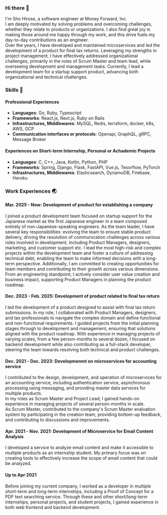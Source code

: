 ### Hi there :wave:

I'm Sho Hirose, a software engineer at Money Forward, Inc.  
I am deeply motivated by solving problems and overcoming challenges, whether they relate to products or organizations. I also find great joy in making those around me happy through my work, and this drive fuels my day-to-day contributions as an engineer.  
Over the years, I have developed and maintained microservices and led the development of a product for final tax returns. Leveraging my strengths in project management, I have effectively addressed organizational challenges, primarily in the roles of Scrum Master and team lead, while overseeing development and management tasks. Currently, I lead a development team for a startup support product, advancing both organizational and technical challenges.

### Skills 🧰

#### Professional Experiences

- **Languages**: Go, Ruby, Typescript
- **Frameworks**: React.js, Next.js, Ruby on Rails
- **Infrastructures, Middlewares**: MySQL, Redis, terraform, docker, k8s, AWS, GCP
- **Communication interfaces or protocols**: Openapi, GraphQL, gRPC, Message Broker

#### Experiences on Short-term Internship, Personal or Achademic Projects

- **Languages**: C, C++, Java, Kotlin, Python, PHP
- **Frameworks**: Spring, Django, Flask, FastAPI, Vue.js, Tesorflow, PyTorch
- **Infrastructures, Middlewares**: Elasticsearch, DynamoDB, Firebase, Heroku

### Work Experiences 🌏

#### Mar. 2025 - Now: Development of product for establishing a company

I joined a product development team focused on startup support for the Japanese market as the first Japanese engineer in a team composed entirely of non-Japanese-speaking engineers. As the team leader, I have several key responsibilities: evolving the team to ensure stable product delivery, driving the resolution of communication challenges across various roles involved in development, including Product Managers, designers, marketing, and customer support etc. I lead the most high-risk and complex projects within the development team and foster a culture of addressing technical debt, enabling the team to make informed decisions with a long-term perspective. Additionally, I am committed to creating opportunities for team members and contributing to their growth across various dimensions. From an engineering standpoint, I actively consider user value creation and business impact, supporting Product Managers in planning the product roadmap.

#### Dec. 2023 - Feb. 2025: Development of product related to final tax return

I led the development of a product designed to assist with final tax return submissions. In my role, I collaborated with Product Managers, designers, and tax professionals to navigate the complex domain and define functional and non-functional requirements. I guided projects from the initial planning stages through to development and management, ensuring that solutions aligned with the product roadmap. With experience in managing projects of varying scales, from a few person-months to several dozen, I focused on backend development while also contributing as a full-stack developer, steering the team towards resolving both technical and product challenges.

#### Dec. 2021 - Dec. 2023: Developmenmt on microservices for accounting service

I contributed to the design, development, and operation of microservices for an accounting service, including authentication service, asynchronous processing using messaging, and providing master data services for multiple products.  
In my roles as Scrum Master and Project Lead, I gained hands-on experience in managing projects of several person-months in scale.  
As Scrum Master, contributed to the company's Scrum Master evaluation system by participating in the creation team, providing bottom-up feedback, and contributing to discussions and improvements.

#### Apr. 2021 - Nov. 2021: Development of Microservice for Email Content Analysis

I developed a service to analyze email content and make it accessible to multiple products as an internship student. My primary focus was on creating tools to effectively increase the scope of email content that could be analyzed.

#### Up to Apr 2021

Before joining my current company, I worked as a developer in multiple short-term and long-term internships, including a Proof of Concept for a PDF text searching service. Through these and other short/long-term internships, personal projects, and student projects, I gained experience in both web frontend and backend development.
